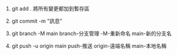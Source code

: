 1. git add . 將所有變更都加到暫存區
2.  git commit -m "訊息"


3. git branch -M main      branch-分支管理     -M-重新命名     main-新的分支名
4. git push -u origin main         push-推送      origin-遠端名稱     main-本地名稱